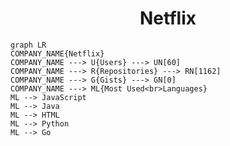<h1 align="center">Netflix</h1>

```mermaid
graph LR
COMPANY_NAME{Netflix}
COMPANY_NAME ---> U{Users} ---> UN[60]
COMPANY_NAME ---> R{Repositories} ---> RN[1162]
COMPANY_NAME ---> G{Gists} ---> GN[0]
COMPANY_NAME ---> ML{Most Used<br>Languages}
ML --> JavaScript
ML --> Java
ML --> HTML
ML --> Python
ML --> Go
```
